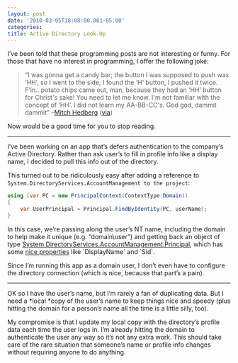 ```yaml
---
layout: post
date: '2010-03-05T18:08:00.001-05:00'
categories:
title: Active Directory Look-Up
---
```



I’ve been told that these programming posts are not interesting or funny. For those that have no interest in programming, I offer the following joke:
<blockquote> 

“I was gonna get a candy bar; the button I was supposed to push was ‘HH’, so I went to the side, I found the ‘H’ button, I pushed it twice. F’in...potato chips came out, man, because they had an ‘HH’ button for Christ's sake! You need to let me know. I'm not familiar with the concept of ‘HH’. I did not learn my AA-BB-CC's. God god, dammit dammit” –[Mitch Hedberg](http://www.mitchhedberg.net/) ([via](http://en.wikiquote.org/wiki/Mitch_Hedberg))
</blockquote>

Now would be a good time for you to stop reading.  
***

I’ve been working on an app that’s defers authentication to the company’s Active Directory. Rather than ask user’s to fill in profile info like a display name, I decided to pull this info out of the directory.

This turned out to be ridiculously easy after adding a reference to `System.DirectoryServices.AccountManagement to the project`:  
```cs
using (var PC = new PrincipalContext(ContextType.Domain))
{
    var UserPrincipal = Principal.FindByIdentity(PC, userName);
}
```
 
In this case, we’re passing along the user’s NT name, including the domain to help make it unique (e.g. “domain\user”) and getting back an object of type [System.DirectoryServices.AccountManagement.Principal](http://msdn.microsoft.com/en-us/library/system.directoryservices.accountmanagement.principal(v=VS.90).aspx), which has some [nice properties](http://msdn.microsoft.com/en-us/library/system.directoryservices.accountmanagement.principal_members(v=VS.90).aspx) like `DisplayName` and `Sid`.


Since I’m running this app as a domain user, I don’t even have to configure the directory connection (which is nice, because that part’s a pain).

***


OK so I have the user’s name, but I’m rarely a fan of duplicating data. But I need a *local *copy of the user’s name to keep things nice and speedy (plus hitting the domain for a person’s name all the time is a little silly, too). 


My compromise is that I update my local copy with the directory’s profile data each time the user logs in. I’m already hitting the domain to authenticate the user any way so it’s not any extra work. This should take care of the rare situation that someone’s name or profile info changes without requiring anyone to do anything.